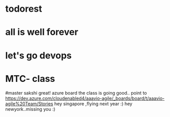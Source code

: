 # todorest
# all is well forever
# let's go devops 
# MTC- class
#master sakshi great!
azure board
the class is going good..
point to https://dev.azure.com/cloudenabled4/aaavio-agile/_boards/board/t/aaavio-agile%20Team/Stories
hey singapore ,flying next year :)
hey newyork..missing you :)
